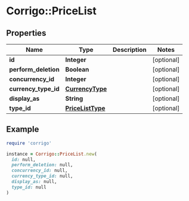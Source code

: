 # Corrigo::PriceList

## Properties

| Name | Type | Description | Notes |
| ---- | ---- | ----------- | ----- |
| **id** | **Integer** |  | [optional] |
| **perform_deletion** | **Boolean** |  | [optional] |
| **concurrency_id** | **Integer** |  | [optional] |
| **currency_type_id** | [**CurrencyType**](CurrencyType.md) |  | [optional] |
| **display_as** | **String** |  | [optional] |
| **type_id** | [**PriceListType**](PriceListType.md) |  | [optional] |

## Example

```ruby
require 'corrigo'

instance = Corrigo::PriceList.new(
  id: null,
  perform_deletion: null,
  concurrency_id: null,
  currency_type_id: null,
  display_as: null,
  type_id: null
)
```

